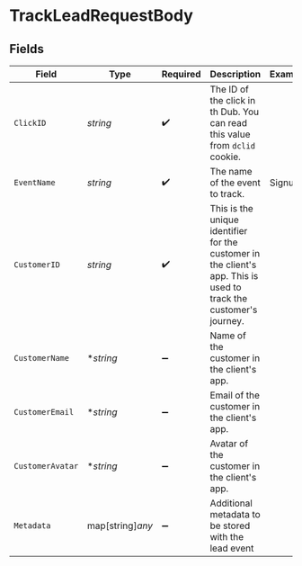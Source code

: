 # TrackLeadRequestBody


## Fields

| Field                                                                                                             | Type                                                                                                              | Required                                                                                                          | Description                                                                                                       | Example                                                                                                           |
| ----------------------------------------------------------------------------------------------------------------- | ----------------------------------------------------------------------------------------------------------------- | ----------------------------------------------------------------------------------------------------------------- | ----------------------------------------------------------------------------------------------------------------- | ----------------------------------------------------------------------------------------------------------------- |
| `ClickID`                                                                                                         | *string*                                                                                                          | :heavy_check_mark:                                                                                                | The ID of the click in th Dub. You can read this value from `dclid` cookie.                                       |                                                                                                                   |
| `EventName`                                                                                                       | *string*                                                                                                          | :heavy_check_mark:                                                                                                | The name of the event to track.                                                                                   | Signup                                                                                                            |
| `CustomerID`                                                                                                      | *string*                                                                                                          | :heavy_check_mark:                                                                                                | This is the unique identifier for the customer in the client's app. This is used to track the customer's journey. |                                                                                                                   |
| `CustomerName`                                                                                                    | **string*                                                                                                         | :heavy_minus_sign:                                                                                                | Name of the customer in the client's app.                                                                         |                                                                                                                   |
| `CustomerEmail`                                                                                                   | **string*                                                                                                         | :heavy_minus_sign:                                                                                                | Email of the customer in the client's app.                                                                        |                                                                                                                   |
| `CustomerAvatar`                                                                                                  | **string*                                                                                                         | :heavy_minus_sign:                                                                                                | Avatar of the customer in the client's app.                                                                       |                                                                                                                   |
| `Metadata`                                                                                                        | map[string]*any*                                                                                                  | :heavy_minus_sign:                                                                                                | Additional metadata to be stored with the lead event                                                              |                                                                                                                   |